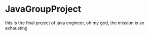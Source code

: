 # JavaGroupProject
this is the final project of java engineer, oh my god, the mission is so exhausting
